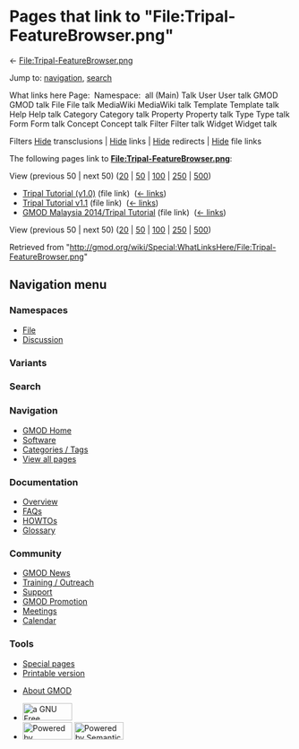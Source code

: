 <div id="mw-page-base" class="noprint">

</div>

<div id="mw-head-base" class="noprint">

</div>

<div id="content" class="mw-body" role="main">

<span id="top"></span>

<div id="mw-js-message" style="display:none;">

</div>



# <span dir="auto">Pages that link to "File:Tripal-FeatureBrowser.png"</span>

<div id="bodyContent">

<div id="contentSub">

←
[File:Tripal-FeatureBrowser.png](/wiki/File:Tripal-FeatureBrowser.png "File:Tripal-FeatureBrowser.png")

</div>

<div id="jump-to-nav" class="mw-jump">

Jump to: [navigation](#mw-navigation), [search](#p-search)

</div>

<div id="mw-content-text">

What links here Page:  Namespace:  all (Main) Talk User User talk GMOD
GMOD talk File File talk MediaWiki MediaWiki talk Template Template talk
Help Help talk Category Category talk Property Property talk Type Type
talk Form Form talk Concept Concept talk Filter Filter talk Widget
Widget talk

Filters
[Hide](/mediawiki/index.php?title=Special:WhatLinksHere/File:Tripal-FeatureBrowser.png&hidetrans=1 "Special:WhatLinksHere/File:Tripal-FeatureBrowser.png")
transclusions \|
[Hide](/mediawiki/index.php?title=Special:WhatLinksHere/File:Tripal-FeatureBrowser.png&hidelinks=1 "Special:WhatLinksHere/File:Tripal-FeatureBrowser.png")
links \|
[Hide](/mediawiki/index.php?title=Special:WhatLinksHere/File:Tripal-FeatureBrowser.png&hideredirs=1 "Special:WhatLinksHere/File:Tripal-FeatureBrowser.png")
redirects \|
[Hide](/mediawiki/index.php?title=Special:WhatLinksHere/File:Tripal-FeatureBrowser.png&hideimages=1 "Special:WhatLinksHere/File:Tripal-FeatureBrowser.png")
file links

The following pages link to
**[File:Tripal-FeatureBrowser.png](/wiki/File:Tripal-FeatureBrowser.png "File:Tripal-FeatureBrowser.png")**:

View (previous 50 \| next 50)
([20](/mediawiki/index.php?title=Special:WhatLinksHere/File:Tripal-FeatureBrowser.png&limit=20 "Special:WhatLinksHere/File:Tripal-FeatureBrowser.png")
\|
[50](/mediawiki/index.php?title=Special:WhatLinksHere/File:Tripal-FeatureBrowser.png&limit=50 "Special:WhatLinksHere/File:Tripal-FeatureBrowser.png")
\|
[100](/mediawiki/index.php?title=Special:WhatLinksHere/File:Tripal-FeatureBrowser.png&limit=100 "Special:WhatLinksHere/File:Tripal-FeatureBrowser.png")
\|
[250](/mediawiki/index.php?title=Special:WhatLinksHere/File:Tripal-FeatureBrowser.png&limit=250 "Special:WhatLinksHere/File:Tripal-FeatureBrowser.png")
\|
[500](/mediawiki/index.php?title=Special:WhatLinksHere/File:Tripal-FeatureBrowser.png&limit=500 "Special:WhatLinksHere/File:Tripal-FeatureBrowser.png"))

- [Tripal Tutorial
  (v1.0)](/wiki/Tripal_Tutorial_(v1.0) "Tripal Tutorial (v1.0)") (file
  link) ‎ <span class="mw-whatlinkshere-tools">([←
  links](/mediawiki/index.php?title=Special:WhatLinksHere&target=Tripal+Tutorial+%28v1.0%29 "Special:WhatLinksHere"))</span>
- [Tripal Tutorial
  v1.1](/wiki/Tripal_Tutorial_v1.1 "Tripal Tutorial v1.1") (file link) ‎
  <span class="mw-whatlinkshere-tools">([←
  links](/mediawiki/index.php?title=Special:WhatLinksHere&target=Tripal+Tutorial+v1.1 "Special:WhatLinksHere"))</span>
- [GMOD Malaysia 2014/Tripal
  Tutorial](/wiki/GMOD_Malaysia_2014/Tripal_Tutorial "GMOD Malaysia 2014/Tripal Tutorial")
  (file link) ‎ <span class="mw-whatlinkshere-tools">([←
  links](/mediawiki/index.php?title=Special:WhatLinksHere&target=GMOD+Malaysia+2014%2FTripal+Tutorial "Special:WhatLinksHere"))</span>

View (previous 50 \| next 50)
([20](/mediawiki/index.php?title=Special:WhatLinksHere/File:Tripal-FeatureBrowser.png&limit=20 "Special:WhatLinksHere/File:Tripal-FeatureBrowser.png")
\|
[50](/mediawiki/index.php?title=Special:WhatLinksHere/File:Tripal-FeatureBrowser.png&limit=50 "Special:WhatLinksHere/File:Tripal-FeatureBrowser.png")
\|
[100](/mediawiki/index.php?title=Special:WhatLinksHere/File:Tripal-FeatureBrowser.png&limit=100 "Special:WhatLinksHere/File:Tripal-FeatureBrowser.png")
\|
[250](/mediawiki/index.php?title=Special:WhatLinksHere/File:Tripal-FeatureBrowser.png&limit=250 "Special:WhatLinksHere/File:Tripal-FeatureBrowser.png")
\|
[500](/mediawiki/index.php?title=Special:WhatLinksHere/File:Tripal-FeatureBrowser.png&limit=500 "Special:WhatLinksHere/File:Tripal-FeatureBrowser.png"))

</div>

<div class="printfooter">

Retrieved from
"<http://gmod.org/wiki/Special:WhatLinksHere/File:Tripal-FeatureBrowser.png>"

</div>

<div id="catlinks" class="catlinks catlinks-allhidden">

</div>

<div class="visualClear">

</div>

</div>

</div>

<div id="mw-navigation">

## Navigation menu

<div id="mw-head">



<div id="left-navigation">

<div id="p-namespaces" class="vectorTabs" role="navigation"
aria-labelledby="p-namespaces-label">

### Namespaces

- <span id="ca-nstab-image"><a href="/wiki/File:Tripal-FeatureBrowser.png" accesskey="c"
  title="View the file page [c]">File</a></span>
- <span id="ca-talk"><a
  href="/mediawiki/index.php?title=File_talk:Tripal-FeatureBrowser.png&amp;action=edit&amp;redlink=1"
  accesskey="t"
  title="Discussion about the content page [t]">Discussion</a></span>

</div>

<div id="p-variants" class="vectorMenu emptyPortlet" role="navigation"
aria-labelledby="p-variants-label">

### 

### Variants[](#)

<div class="menu">

</div>

</div>

</div>

<div id="right-navigation">





</div>

<div id="p-search" role="search">

### Search

<div id="simpleSearch">

</div>

</div>

</div>

</div>

<div id="mw-panel">

<div id="p-logo" role="banner">

<a href="/wiki/Main_Page"
style="background-image: url(http://gmod.org/images/GMOD-cogs.png);"
title="Visit the main page"></a>

</div>

<div id="p-Navigation" class="portal" role="navigation"
aria-labelledby="p-Navigation-label">

### Navigation

<div class="body">

- <span id="n-GMOD-Home">[GMOD Home](/wiki/Main_Page)</span>
- <span id="n-Software">[Software](/wiki/GMOD_Components)</span>
- <span id="n-Categories-.2F-Tags">[Categories /
  Tags](/wiki/Categories)</span>
- <span id="n-View-all-pages">[View all
  pages](/wiki/Special:AllPages)</span>

</div>

</div>

<div id="p-Documentation" class="portal" role="navigation"
aria-labelledby="p-Documentation-label">

### Documentation

<div class="body">

- <span id="n-Overview">[Overview](/wiki/Overview)</span>
- <span id="n-FAQs">[FAQs](/wiki/Category:FAQ)</span>
- <span id="n-HOWTOs">[HOWTOs](/wiki/Category:HOWTO)</span>
- <span id="n-Glossary">[Glossary](/wiki/Glossary)</span>

</div>

</div>

<div id="p-Community" class="portal" role="navigation"
aria-labelledby="p-Community-label">

### Community

<div class="body">

- <span id="n-GMOD-News">[GMOD News](/wiki/GMOD_News)</span>
- <span id="n-Training-.2F-Outreach">[Training /
  Outreach](/wiki/Training_and_Outreach)</span>
- <span id="n-Support">[Support](/wiki/Support)</span>
- <span id="n-GMOD-Promotion">[GMOD
  Promotion](/wiki/GMOD_Promotion)</span>
- <span id="n-Meetings">[Meetings](/wiki/Meetings)</span>
- <span id="n-Calendar">[Calendar](/wiki/Calendar)</span>

</div>

</div>

<div id="p-tb" class="portal" role="navigation"
aria-labelledby="p-tb-label">

### Tools

<div class="body">

- <span id="t-specialpages"><a href="/wiki/Special:SpecialPages" accesskey="q"
  title="A list of all special pages [q]">Special pages</a></span>
- <span id="t-print"><a
  href="/mediawiki/index.php?title=Special:WhatLinksHere/File:Tripal-FeatureBrowser.png&amp;printable=yes"
  rel="alternate" accesskey="p"
  title="Printable version of this page [p]">Printable version</a></span>

</div>

</div>

</div>

</div>

<div id="footer" role="contentinfo">

- <span id="footer-places-about">[About
  GMOD](/wiki/GMOD:About "GMOD:About")</span>

<!-- -->

- <span id="footer-copyrightico">[<img src="http://www.gnu.org/graphics/gfdl-logo-small.png" width="88"
  height="31" alt="a GNU Free Documentation License" />](http://www.gnu.org/licenses/fdl-1.3.html)</span>
- <span id="footer-poweredbyico">[<img src="/mediawiki/skins/common/images/poweredby_mediawiki_88x31.png"
  width="88" height="31" alt="Powered by MediaWiki" />](//www.mediawiki.org/)
  [<img
  src="/mediawiki/extensions/SemanticMediaWiki/includes/../resources/images/smw_button.png"
  width="88" height="31" alt="Powered by Semantic MediaWiki" />](https://www.semantic-mediawiki.org/wiki/Semantic_MediaWiki)</span>

<div style="clear:both">

</div>

</div>
